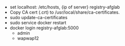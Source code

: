 
* set localhost: /etc/hosts, {ip of server} registry-afglab
* Copy CA cert (.crt) to /usr/local/share/ca-certificates.
* sudo update-ca-certificates
* sudo service docker restart
* docker login registry-afglab:5000
	* admin
	* wapwap12